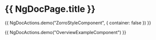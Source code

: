 # {{ NgDocPage.title }}

{{ NgDocActions.demo("ZorroStyleComponent", { container: false }) }}

{{ NgDocActions.demo("OverviewExampleComponent") }}

